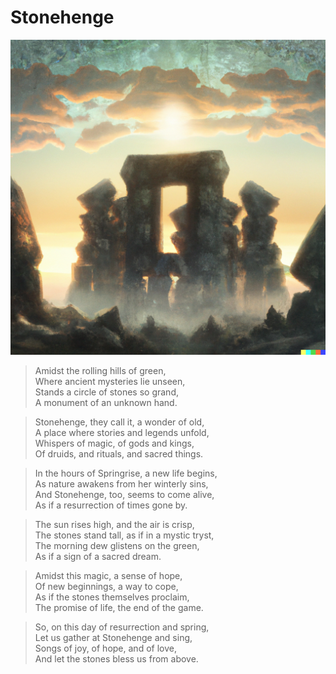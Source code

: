 # Stonehenge

![Stonehenge](images/stonehenge.png)

>Amidst the rolling hills of green,  
Where ancient mysteries lie unseen,  
Stands a circle of stones so grand,  
A monument of an unknown hand.

>Stonehenge, they call it, a wonder of old,  
A place where stories and legends unfold,  
Whispers of magic, of gods and kings,  
Of druids, and rituals, and sacred things.

>In the hours of Springrise, a new life begins,  
As nature awakens from her winterly sins,  
And Stonehenge, too, seems to come alive,  
As if a resurrection of times gone by.

>The sun rises high, and the air is crisp,  
The stones stand tall, as if in a mystic tryst,  
The morning dew glistens on the green,  
As if a sign of a sacred dream.

>Amidst this magic, a sense of hope,  
Of new beginnings, a way to cope,  
As if the stones themselves proclaim,  
The promise of life, the end of the game.

>So, on this day of resurrection and spring,  
Let us gather at Stonehenge and sing,  
Songs of joy, of hope, and of love,  
And let the stones bless us from above.
